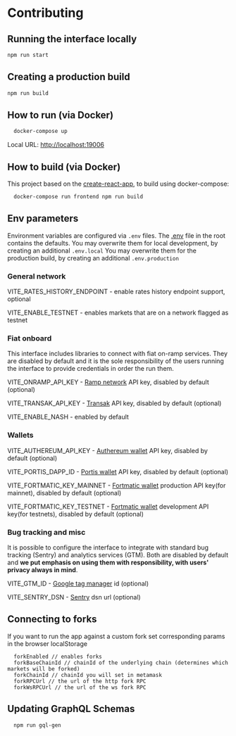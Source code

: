 # Contributing

## Running the interface locally

```bash
npm run start
```

## Creating a production build

```bash
npm run build
```

## How to run (via Docker)

```bash
  docker-compose up
```

Local URL: [http://localhost:19006](http://localhost:19006)

## How to build (via Docker)

This project based on the [create-react-app](https://github.com/facebook/create-react-app), to build using docker-compose:

```bash
  docker-compose run frontend npm run build
```

## Env parameters

Environment variables are configured via `.env` files.
The [.env](https://github.com/aave/aave-ui/blob/master/.env) file in the root contains the defaults.
You may overwrite them for local development, by creating an additional `.env.local`
You may overwrite them for the production build, by creating an additional `.env.production`

### General network

VITE_RATES_HISTORY_ENDPOINT - enable rates history endpoint support, optional

VITE_ENABLE_TESTNET - enables markets that are on a network flagged as testnet

### Fiat onboard

This interface includes libraries to connect with fiat on-ramp services. They are disabled by default and it is the sole responsibility of the users running the interface to provide credentials in order the run them.

VITE_ONRAMP_API_KEY - [Ramp network](https://ramp.network/) API key, disabled by default (optional)

VITE_TRANSAK_API_KEY - [Transak](https://transak.com/) API key, disabled by default (optional)

VITE_ENABLE_NASH - enabled by default

### Wallets

VITE_AUTHEREUM_API_KEY - [Authereum wallet](https://authereum.com/) API key, disabled by default (optional)

VITE_PORTIS_DAPP_ID - [Portis wallet](https://www.portis.io/) API key, disabled by default (optional)

VITE_FORTMATIC_KEY_MAINNET - [Fortmatic wallet](https://fortmatic.com/) production API key(for mainnet), disabled by default (optional)

VITE_FORTMATIC_KEY_TESTNET - [Fortmatic wallet](https://fortmatic.com/) development API key(for testnets), disabled by default (optional)

### Bug tracking and misc

It is possible to configure the interface to integrate with standard bug tracking (Sentry) and analytics services (GTM). Both are disabled by default and **we put emphasis on using them with responsibility, with users' privacy always in mind**.

VITE_GTM_ID - [Google tag manager](https://marketingplatform.google.com/about/tag-manager/) id (optional)

VITE_SENTRY_DSN - [Sentry](https://sentry.io/) dsn url (optional)

## Connecting to forks

If you want to run the app against a custom fork set corresponding params in the browser localStorage

```
  forkEnabled // enables forks
  forkBaseChainId // chainId of the underlying chain (determines which markets will be forked)
  forkChainId // chainId you will set in metamask
  forkRPCUrl // the url of the http fork RPC
  forkWsRPCUrl // the url of the ws fork RPC
```

## Updating GraphQL Schemas

```bash
  npm run gql-gen
```
